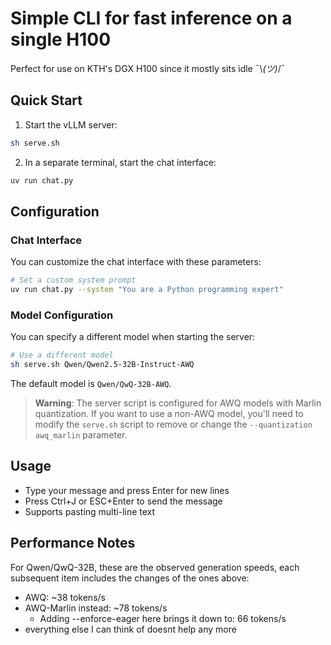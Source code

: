 # Simple CLI for fast inference on a single H100

Perfect for use on KTH's DGX H100 since it mostly sits idle ¯\\_(ツ)_/¯

## Quick Start

1. Start the vLLM server:
```bash
sh serve.sh
```

2. In a separate terminal, start the chat interface:
```bash
uv run chat.py
```

## Configuration

### Chat Interface

You can customize the chat interface with these parameters:

```bash
# Set a custom system prompt
uv run chat.py --system "You are a Python programming expert"
```

### Model Configuration

You can specify a different model when starting the server:

```bash
# Use a different model
sh serve.sh Qwen/Qwen2.5-32B-Instruct-AWQ
```

The default model is `Qwen/QwQ-32B-AWQ`.

> **Warning**: The server script is configured for AWQ models with Marlin quantization. If you want to use a non-AWQ model, you'll need to modify the `serve.sh` script to remove or change the `--quantization awq_marlin` parameter.

## Usage

- Type your message and press Enter for new lines
- Press Ctrl+J or ESC+Enter to send the message
- Supports pasting multi-line text

## Performance Notes

For Qwen/QwQ-32B, these are the observed generation speeds, each subsequent item includes the changes of the ones above:

- AWQ: ~38 tokens/s
- AWQ-Marlin instead: ~78 tokens/s
  - Adding --enforce-eager here brings it down to: 66 tokens/s
- everything else I can think of doesnt help any more
  